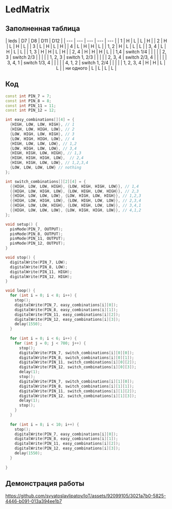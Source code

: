 # LedMatrix

## Заполненная таблица

<center>
| leds | D7 | D8 | D11 | D12 |
| --- | --- | --- | --- | --- |
| 1 | H  | L  | L | H |
| 2 | H | L | H | L |
| 3 | L | H | L | H |
| 4 | L | H | H | L |
| 1, 2 | H | L | L | L |
| 3, 4 | L | H | L | L |
| 1, 3 | H | H | L | H |
| 2, 4 | H | H | H | L |
| 1,4 | switch 1/4 |  |  |  |
| 2, 3 | switch 2/3 |  |  |  |
| 1, 2, 3 | switch 1, 2/3 |  |  |  |
| 2, 3, 4 | switch 2/3, 4 |  |  |  |
| 3, 4, 1 | switch 1/3, 4 |  |  |  |
| 4, 1, 2 | switch 1, 2/4 |  |  |  |
| 1, 2, 3, 4 | H | H | L | L |
| ни одного | L | L | L | L |
</center>

## Код

```cpp
const int PIN_7 = 7;
const int PIN_8 = 8;
const int PIN_11 = 11;
const int PIN_12 = 12;

int easy_combinations[][4] = {
  {HIGH, LOW, LOW, HIGH}, // 1
  {HIGH, LOW, HIGH, LOW}, // 2
  {LOW, HIGH, LOW, HIGH}, // 3
  {LOW, HIGH, HIGH, LOW}, // 4
  {HIGH, LOW, LOW, LOW}, // 1,2
  {LOW, HIGH, LOW, LOW}, // 3,4
  {HIGH, HIGH, LOW, HIGH}, // 1,3
  {HIGH, HIGH, HIGH, LOW},  // 2,4
  {HIGH, HIGH, LOW, LOW}, // 1,2,3,4
  {LOW, LOW, LOW, LOW} // nothing
};

int switch_combinations[][2][4] = {
  {{HIGH, LOW, LOW, HIGH}, {LOW, HIGH, HIGH, LOW}}, // 1,4
  {{HIGH, LOW, HIGH, LOW}, {LOW, HIGH, LOW, HIGH}}, // 2,3
  {{HIGH, LOW, LOW, LOW}, {LOW, HIGH, LOW, HIGH}}, // 1,2,3
  {{HIGH, LOW, HIGH, LOW}, {LOW, HIGH, LOW, LOW}}, // 2,3,4
  {{HIGH, LOW, LOW, HIGH}, {LOW, HIGH, LOW, LOW}}, // 3,4,1
  {{HIGH, LOW, LOW, LOW}, {LOW, HIGH, HIGH, LOW}}, // 4,1,2
};

void setup() {
  pinMode(PIN_7, OUTPUT);
  pinMode(PIN_8, OUTPUT);
  pinMode(PIN_11, OUTPUT);
  pinMode(PIN_12, OUTPUT);
}

void stop() {
  digitalWrite(PIN_7, LOW);
  digitalWrite(PIN_8, LOW);
  digitalWrite(PIN_11, HIGH);
  digitalWrite(PIN_12, HIGH);
}

void loop() {
  for (int i = 0; i < 8; i++) {  
    stop();
    digitalWrite(PIN_7, easy_combinations[i][0]);
    digitalWrite(PIN_8, easy_combinations[i][1]);
    digitalWrite(PIN_11, easy_combinations[i][2]);
    digitalWrite(PIN_12, easy_combinations[i][3]);
    delay(1550);
  }
  
  for (int i = 0; i < 6; i++) {  
    for (int j = 0; j < 700; j++) {
      stop(); 
      digitalWrite(PIN_7, switch_combinations[i][0][0]);
      digitalWrite(PIN_8, switch_combinations[i][0][1]);
      digitalWrite(PIN_11, switch_combinations[i][0][2]);
      digitalWrite(PIN_12, switch_combinations[i][0][3]);
      delay(1);
      stop();
      digitalWrite(PIN_7, switch_combinations[i][1][0]);
      digitalWrite(PIN_8, switch_combinations[i][1][1]);
      digitalWrite(PIN_11, switch_combinations[i][1][2]);
      digitalWrite(PIN_12, switch_combinations[i][1][3]);
      delay(1);
      stop();
    }
  }
  
  for (int i = 8; i < 10; i++) {  
    stop();
    digitalWrite(PIN_7, easy_combinations[i][0]);
    digitalWrite(PIN_8, easy_combinations[i][1]);
    digitalWrite(PIN_11, easy_combinations[i][2]);
    digitalWrite(PIN_12, easy_combinations[i][3]);
    delay(1550);
  }
  
}
```

## Демонстрация работы
https://github.com/svyatoslavlipatov/IoT/assets/92099105/3021a7b0-5825-4446-b091-013a394ee1b7
